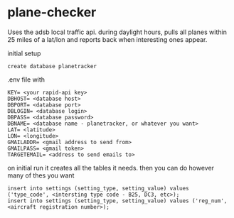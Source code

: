 # plane-checker

Uses the adsb local traffic api. during daylight hours, pulls all planes within 25 miles of a lat/lon and reports back when interesting ones appear.

initial setup

```
create database planetracker
```


.env file with 

```
KEY= <your rapid-api key>
DBHOST= <database host>
DBPORT= <database port>
DBLOGIN= <database login>
DBPASS= <database password>
DBNAME= <database name - planetracker, or whatever you want>
LAT= <latitude>
LON= <longitude>
GMAILADDR= <gmail address to send from>
GMAILPASS= <gmail token>
TARGETEMAIL= <address to send emails to>
```

on initial run it creates all the tables it needs. then you can do however many of thes you want

```
insert into settings (setting_type, setting_value) values ('type_code', <intersting type code - B25, DC3, etc>);
insert into settings (setting_type, setting_value) values ('reg_num', <aircraft registration number>);
```